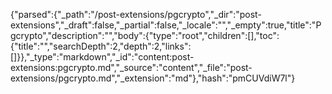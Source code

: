 {"parsed":{"_path":"/post-extensions/pgcrypto","_dir":"post-extensions","_draft":false,"_partial":false,"_locale":"","_empty":true,"title":"Pgcrypto","description":"","body":{"type":"root","children":[],"toc":{"title":"","searchDepth":2,"depth":2,"links":[]}},"_type":"markdown","_id":"content:post-extensions:pgcrypto.md","_source":"content","_file":"post-extensions/pgcrypto.md","_extension":"md"},"hash":"pmCUVdiW7l"}